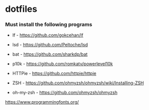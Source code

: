 # dotfiles

### Must install the following programs
- lf - https://github.com/gokcehan/lf

- lsd - https://github.com/Peltoche/lsd

- bat - https://github.com/sharkdp/bat

- p10k - https://github.com/romkatv/powerlevel10k

- HTTPie - https://github.com/httpie/httpie

- ZSH - https://github.com/ohmyzsh/ohmyzsh/wiki/Installing-ZSH

- oh-my-zsh - https://github.com/ohmyzsh/ohmyzsh

https://www.programmingfonts.org/
